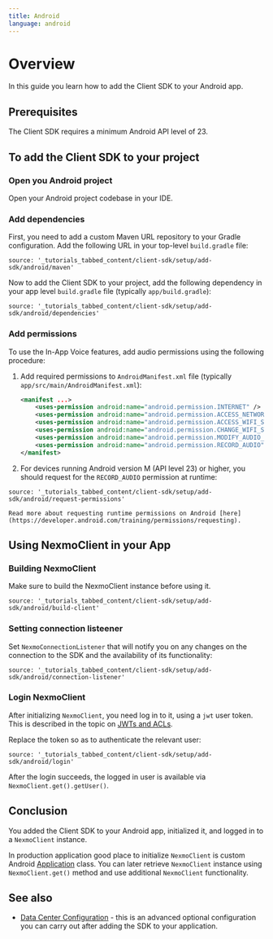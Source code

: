 ```yaml
---
title: Android
language: android
---
```


# Overview

In this guide you learn how to add the Client SDK to your Android app.

## Prerequisites

The Client SDK requires a minimum Android API level of 23.

## To add the Client SDK to your project

### Open you Android project

Open your Android project codebase in your IDE.

### Add dependencies

First, you need to add a custom Maven URL repository to your Gradle configuration. Add the following URL in your top-level `build.gradle` file:

 ```tabbed_content
source: '_tutorials_tabbed_content/client-sdk/setup/add-sdk/android/maven'
``` 

Now to add the Client SDK to your project, add the following dependency in your app level `build.gradle` file (typically `app/build.gradle`):

 ```tabbed_content
source: '_tutorials_tabbed_content/client-sdk/setup/add-sdk/android/dependencies'
``` 



### Add permissions

To use the In-App Voice features, add audio permissions using the following procedure:

1. Add required permissions to `AndroidManifest.xml` file (typically `app/src/main/AndroidManifest.xml`):

    ```xml
    <manifest ...>
        <uses-permission android:name="android.permission.INTERNET" />
        <uses-permission android:name="android.permission.ACCESS_NETWORK_STATE" />
        <uses-permission android:name="android.permission.ACCESS_WIFI_STATE" />
        <uses-permission android:name="android.permission.CHANGE_WIFI_STATE" />
        <uses-permission android:name="android.permission.MODIFY_AUDIO_SETTINGS" />
        <uses-permission android:name="android.permission.RECORD_AUDIO" />
    </manifest>
    ```

2. For devices running Android version M (API level 23) or higher, you should request for the `RECORD_AUDIO` permission at runtime:

 ```tabbed_content
source: '_tutorials_tabbed_content/client-sdk/setup/add-sdk/android/request-permissions'
``` 

    Read more about requesting runtime permissions on Android [here](https://developer.android.com/training/permissions/requesting). 

## Using NexmoClient in your App

### Building NexmoClient

Make sure to build the NexmoClient instance before using it.

 ```tabbed_content
source: '_tutorials_tabbed_content/client-sdk/setup/add-sdk/android/build-client'
``` 

### Setting connection listeener

Set `NexmoConnectionListener` that will notify you on any changes on the connection to the SDK and the availability of its functionality:

 ```tabbed_content
source: '_tutorials_tabbed_content/client-sdk/setup/add-sdk/android/connection-listener'
``` 

### Login NexmoClient

After initializing `NexmoClient`, you need log in to it, using a `jwt` user token. This is described in the topic on [JWTs and ACLs](/client-sdk/concepts/jwt-acl).

Replace the token so as to authenticate the relevant user:

 ```tabbed_content
source: '_tutorials_tabbed_content/client-sdk/setup/add-sdk/android/login'
``` 

After the login succeeds, the logged in user is available via `NexmoClient.get().getUser()`.

## Conclusion

You added the Client SDK to your Android app, initialized it, and logged in to a `NexmoClient` instance. 

In production application good place to initialize `NexmoClient` is custom Android [Application](https://developer.android.com/reference/android/app/Application) class. You can later retrieve `NexmoClient` instance using `NexmoClient.get()` method and use additional `NexmoClient` functionality.

## See also

* [Data Center Configuration](/client-sdk/setup/configure-data-center) - this is an advanced optional configuration you can carry out after adding the SDK to your application.

